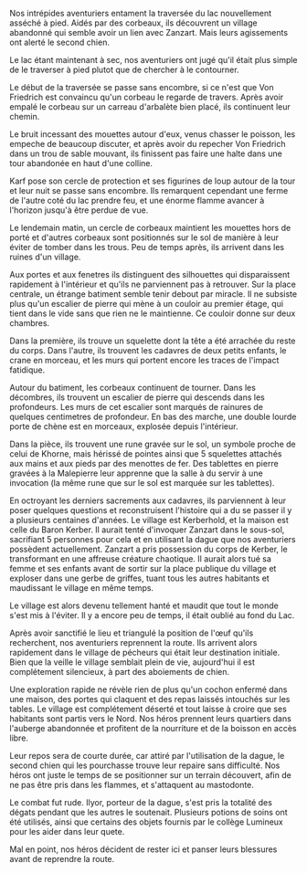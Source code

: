Nos intrépides aventuriers entament la traversée du lac nouvellement asséché
à pied. Aidés par des corbeaux, ils découvrent un village abandonné qui semble
avoir un lien avec Zanzart. Mais leurs agissements ont alerté le second chien.

Le lac étant maintenant à sec, nos aventuriers ont jugé qu'il était plus simple
de le traverser à pied plutot que de chercher à le contourner.

Le début de la traversée se passe sans encombre, si ce n'est que Von Friedrich
est convaincu qu'un corbeau le regarde de travers. Après avoir empalé le corbeau
sur un carreau d'arbalète bien placé, ils continuent leur chemin.

Le bruit incessant des mouettes autour d'eux, venus chasser le poisson, les
empeche de beaucoup discuter, et après avoir du repecher Von Friedrich dans un
trou de sable mouvant, ils finissent pas faire une halte dans une tour abandonée
en haut d'une colline.

Karf pose son cercle de protection et ses figurines de loup autour de la tour et
leur nuit se passe sans encombre. Ils remarquent cependant une ferme de l'autre
coté du lac prendre feu, et une énorme flamme avancer à l'horizon jusqu'à être
perdue de vue.

Le lendemain matin, un cercle de corbeaux maintient les mouettes hors de porté
et d'autres corbeaux sont positionnés sur le sol de manière à leur éviter de
tomber dans les trous. Peu de temps après, ils arrivent dans les ruines d'un
village.

Aux portes et aux fenetres ils distinguent des silhouettes qui disparaissent
rapidement à l'intérieur et qu'ils ne parviennent pas à retrouver. Sur la place
centrale, un étrange batiment semble tenir debout par miracle. Il ne subsiste
plus qu'un escalier de pierre qui mène à un couloir au premier étage, qui tient
dans le vide sans que rien ne le maintienne. Ce couloir donne sur deux chambres.

Dans la première, ils trouve un squelette dont la tête a été arrachée du reste
du corps. Dans l'autre, ils trouvent les cadavres de deux petits enfants, le
crane en morceau, et les murs qui portent encore les traces de l'impact
fatidique.

Autour du batiment, les corbeaux continuent de tourner. Dans les décombres, ils
trouvent un escalier de pierre qui descends dans les profondeurs. Les murs de
cet escalier sont marqués de rainures de quelques centimetres de profondeur. En
bas des marche, une double lourde porte de chène est en morceaux, explosée
depuis l'intérieur.

Dans la pièce, ils trouvent une rune gravée sur le sol, un symbole proche de
celui de Khorne, mais hérissé de pointes ainsi que 5 squelettes attachés aux
mains et aux pieds par des menottes de fer. Des tablettes en pierre gravées à la
Malepierre leur apprenne que la salle à du servir à une invocation (la même rune
que sur le sol est marquée sur les tablettes).

En octroyant les derniers sacrements aux cadavres, ils parviennent à leur poser
quelques questions et reconstruisent l'histoire qui a du se passer il
y a plusieurs centaines d'années. Le village est Kerberhold, et la maison est
celle du Baron Kerber. Il aurait tenté d'invoquer Zanzart dans le sous-sol,
sacrifiant 5 personnes pour cela et en utilisant la dague que nos aventuriers
possèdent actuellement. Zanzart a pris possession du corps de Kerber, le
transformant en une affreuse créature chaotique. Il aurait alors tué sa femme et
ses enfants avant de sortir sur la place publique du village et exploser dans
une gerbe de griffes, tuant tous les autres habitants et maudissant le village
en même temps.

Le village est alors devenu tellement hanté et maudit que tout le monde s'est
mis à l'éviter. Il y a encore peu de temps, il était oublié au fond du Lac.

Après avoir sanctifié le lieu et triangulé la position de l'œuf qu'ils
recherchent, nos aventuriers reprennent la route. Ils arrivent alors rapidement
dans le village de pécheurs qui était leur destination initiale. Bien que la
veille le village semblait plein de vie, aujourd'hui il est complétement
silencieux, à part des aboiements de chien.

Une exploration rapide ne révèle rien de plus qu'un cochon enfermé dans une
maison, des portes qui claquent et des repas laissés intouchés sur les tables.
Le village est complétement déserté et tout laisse à croire que ses habitants
sont partis vers le Nord. Nos héros prennent leurs quartiers dans l'auberge
abandonnée et profitent de la nourriture et de la boisson en accès libre.

Leur repos sera de courte durée, car attiré par l'utilisation de la dague, le
second chien qui les pourchasse trouve leur repaire sans difficulté. Nos héros
ont juste le temps de se positionner sur un terrain découvert, afin de ne pas
être pris dans les flammes, et s'attaquent au mastodonte.

Le combat fut rude. Ilyor, porteur de la dague, s'est pris la totalité des
dégats pendant que les autres le soutenait. Plusieurs potions de soins ont été
utilisés, ainsi que certains des objets fournis par le collège Lumineux pour les
aider dans leur quete.

Mal en point, nos héros décident de rester ici et panser leurs blessures avant
de reprendre la route.
